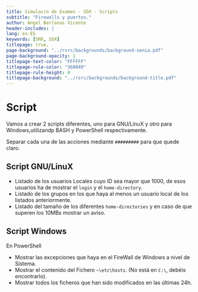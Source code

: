 ```yaml
---
title: Simulacro de Examen - SOX - Scripts
subtitle: "Firewalls y puertos."
author: Angel Berlanas Vicente
header-includes: |
lang: es-ES
keywords: [SMX, SOX]
titlepage: true,
page-background: "../rsrc/backgrounds/background-senia.pdf"
page-background-opacity: 1
titlepage-text-color: "FFFFFF"
titlepage-rule-color: "360049"
titlepage-rule-height: 0
titlepage-background: "../rsrc/backgrounds/background-title.pdf"
---
```


# Script

Vamos a crear 2 scripts diferentes, uno para GNU/LinuX y otro para Windows,utilizandp BASH y PowerShell respectivamente.

Separar cada una de las acciones mediante `#########` para que quede claro.

## Script GNU/LinuX

- Listado de los usuarios Locales cuyo ID sea mayor que 1000, de esos usuarios ha de mostrar el `login` y el `home-directory`.
- Listado de los grupos en los que haya al menos un usuario local de los listados anteriormente.
- Listado del tamaño de los diferentes `home-directories` y en caso de que superen los 10MBs mostrar un aviso. 

## Script Windows

En PowerShell

- Mostrar las excepciones que haya en el FireWall de Windows a nivel de Sistema.
- Mostrar el contenido del Fichero `~\etc\hosts`. (No está en `C:\`, debéis encontrarlo).
- Mostrar todos los ficheros que han sido modificados en las últimas 24h.
